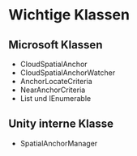 # Wichtige Klassen

## Microsoft Klassen
* CloudSpatialAnchor
* CloudSpatialAnchorWatcher
* AnchorLocateCriteria
* NearAnchorCriteria
* List<T> und IEnumerable<T>

## Unity interne Klasse 
* SpatialAnchorManager
